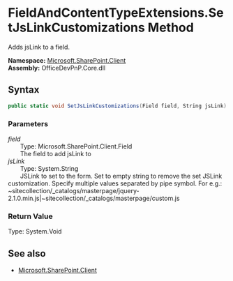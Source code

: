 # FieldAndContentTypeExtensions.SetJsLinkCustomizations Method  
Adds jsLink to a field.  

**Namespace:** [Microsoft.SharePoint.Client](Microsoft.SharePoint.Client.md)  
**Assembly:** OfficeDevPnP.Core.dll  
## Syntax
```C#
public static void SetJsLinkCustomizations(Field field, String jsLink)
```
### Parameters
*field*  
&emsp;&emsp;Type: Microsoft.SharePoint.Client.Field  
&emsp;&emsp;The field to add jsLink to  
*jsLink*  
&emsp;&emsp;Type: System.String  
&emsp;&emsp;JSLink to set to the form. Set to empty string to remove the set JSLink customization.
            Specify multiple values separated by pipe symbol. For e.g.: ~sitecollection/_catalogs/masterpage/jquery-2.1.0.min.js|~sitecollection/_catalogs/masterpage/custom.js
              
### Return Value
Type: System.Void  

## See also
- [Microsoft.SharePoint.Client](Microsoft.SharePoint.Client.md)
